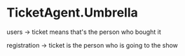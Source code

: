 # TicketAgent.Umbrella
users -> ticket means that's the person who bought it

registration -> ticket is the person who is going to the show

